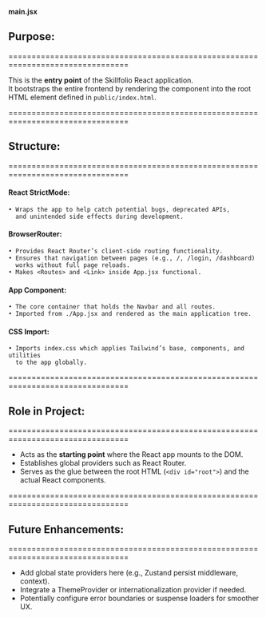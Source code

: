 **main.jsx**

  ## Purpose:
  ================================================================================

  This is the **entry point** of the Skillfolio React application.  
  It bootstraps the entire frontend by rendering the <App /> component 
  into the root HTML element defined in `public/index.html`.  

  ================================================================================

  ## Structure:
  ================================================================================

  #### React StrictMode:
    • Wraps the app to help catch potential bugs, deprecated APIs, 
      and unintended side effects during development.

  #### BrowserRouter:
    • Provides React Router’s client-side routing functionality.  
    • Ensures that navigation between pages (e.g., /, /login, /dashboard) 
      works without full page reloads.  
    • Makes <Routes> and <Link> inside App.jsx functional.

  #### App Component:
    • The core container that holds the Navbar and all routes.  
    • Imported from ./App.jsx and rendered as the main application tree.

  #### CSS Import:
    • Imports index.css which applies Tailwind’s base, components, and utilities 
      to the app globally.

  ================================================================================

  ## Role in Project:
  ================================================================================

  - Acts as the **starting point** where the React app mounts to the DOM.  
  - Establishes global providers such as React Router.  
  - Serves as the glue between the root HTML (`<div id="root">`) and 
    the actual React components.

  ================================================================================

  ## Future Enhancements:
  ================================================================================

  - Add global state providers here (e.g., Zustand persist middleware, context).  
  - Integrate a ThemeProvider or internationalization provider if needed.  
  - Potentially configure error boundaries or suspense loaders for smoother UX.  